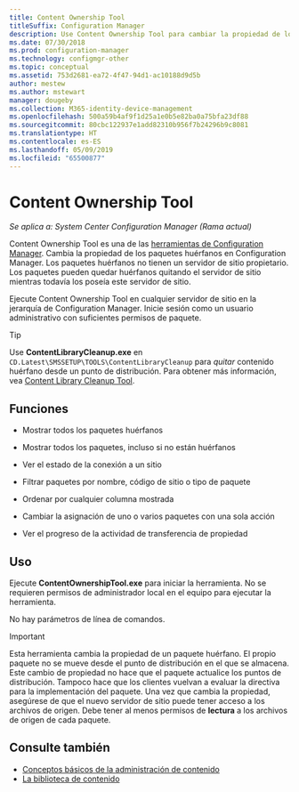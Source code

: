 ```yaml
---
title: Content Ownership Tool
titleSuffix: Configuration Manager
description: Use Content Ownership Tool para cambiar la propiedad de los paquetes huérfanos en Configuration Manager.
ms.date: 07/30/2018
ms.prod: configuration-manager
ms.technology: configmgr-other
ms.topic: conceptual
ms.assetid: 753d2681-ea72-4f47-94d1-ac10188d9d5b
author: mestew
ms.author: mstewart
manager: dougeby
ms.collection: M365-identity-device-management
ms.openlocfilehash: 500a59b4af9f1d25a1e0b5e82ba0a75bfa23df88
ms.sourcegitcommit: 80cbc122937e1add82310b956f7b24296b9c8081
ms.translationtype: HT
ms.contentlocale: es-ES
ms.lasthandoff: 05/09/2019
ms.locfileid: "65500877"
---
```

# <a name="content-ownership-tool"></a>Content Ownership Tool

*Se aplica a: System Center Configuration Manager (Rama actual)*

Content Ownership Tool es una de las [herramientas de Configuration Manager](/sccm/core/support/tools). Cambia la propiedad de los paquetes huérfanos en Configuration Manager. Los paquetes huérfanos no tienen un servidor de sitio propietario. Los paquetes pueden quedar huérfanos quitando el servidor de sitio mientras todavía los poseía este servidor de sitio.

Ejecute Content Ownership Tool en cualquier servidor de sitio en la jerarquía de Configuration Manager. Inicie sesión como un usuario administrativo con suficientes permisos de paquete.  

> [!Tip]  
> Use **ContentLibraryCleanup.exe** en `CD.Latest\SMSSETUP\TOOLS\ContentLibraryCleanup` para *quitar* contenido huérfano desde un punto de distribución. Para obtener más información, vea [Content Library Cleanup Tool](/sccm/core/plan-design/hierarchy/content-library-cleanup-tool).  



## <a name="features"></a>Funciones

- Mostrar todos los paquetes huérfanos  

- Mostrar todos los paquetes, incluso si no están huérfanos  

- Ver el estado de la conexión a un sitio  

- Filtrar paquetes por nombre, código de sitio o tipo de paquete  

- Ordenar por cualquier columna mostrada  

- Cambiar la asignación de uno o varios paquetes con una sola acción  

- Ver el progreso de la actividad de transferencia de propiedad  



## <a name="usage"></a>Uso

Ejecute **ContentOwnershipTool.exe** para iniciar la herramienta. No se requieren permisos de administrador local en el equipo para ejecutar la herramienta.

No hay parámetros de línea de comandos.

> [!Important]   
> Esta herramienta cambia la propiedad de un paquete huérfano. El propio paquete no se mueve desde el punto de distribución en el que se almacena. Este cambio de propiedad no hace que el paquete actualice los puntos de distribución. Tampoco hace que los clientes vuelvan a evaluar la directiva para la implementación del paquete. Una vez que cambia la propiedad, asegúrese de que el nuevo servidor de sitio puede tener acceso a los archivos de origen. Debe tener al menos permisos de **lectura** a los archivos de origen de cada paquete. 



## <a name="see-also"></a>Consulte también

- [Conceptos básicos de la administración de contenido](/sccm/core/plan-design/hierarchy/fundamental-concepts-for-content-management)
- [La biblioteca de contenido](/sccm/core/plan-design/hierarchy/the-content-library)
